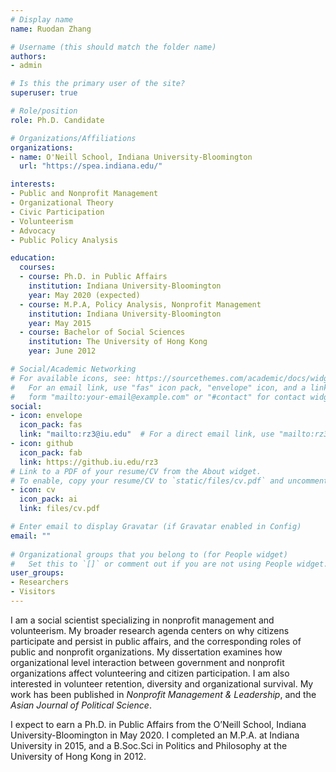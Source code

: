 ```yaml
---
# Display name
name: Ruodan Zhang

# Username (this should match the folder name)
authors: 
- admin

# Is this the primary user of the site?
superuser: true

# Role/position
role: Ph.D. Candidate

# Organizations/Affiliations
organizations:
- name: O'Neill School, Indiana University-Bloomington
  url: "https://spea.indiana.edu/"

interests:
- Public and Nonprofit Management
- Organizational Theory
- Civic Participation
- Volunteerism
- Advocacy
- Public Policy Analysis

education:
  courses:
  - course: Ph.D. in Public Affairs
    institution: Indiana University-Bloomington
    year: May 2020 (expected)
  - course: M.P.A, Policy Analysis, Nonprofit Management
    institution: Indiana University-Bloomington
    year: May 2015
  - course: Bachelor of Social Sciences
    institution: The University of Hong Kong
    year: June 2012

# Social/Academic Networking
# For available icons, see: https://sourcethemes.com/academic/docs/widgets/#icons
#   For an email link, use "fas" icon pack, "envelope" icon, and a link in the
#   form "mailto:your-email@example.com" or "#contact" for contact widget.
social:
- icon: envelope
  icon_pack: fas
  link: "mailto:rz3@iu.edu"  # For a direct email link, use "mailto:rz3@iu.edu".
- icon: github
  icon_pack: fab
  link: https://github.iu.edu/rz3
# Link to a PDF of your resume/CV from the About widget.
# To enable, copy your resume/CV to `static/files/cv.pdf` and uncomment the lines below.  
- icon: cv
  icon_pack: ai
  link: files/cv.pdf

# Enter email to display Gravatar (if Gravatar enabled in Config)
email: ""
  
# Organizational groups that you belong to (for People widget)
#   Set this to `[]` or comment out if you are not using People widget.  
user_groups:
- Researchers
- Visitors
---
```


I am a social scientist specializing in nonprofit management and volunteerism. My broader research agenda centers on why citizens participate and persist in public affairs, and the corresponding roles of public and nonprofit organizations.  My dissertation examines how organizational level interaction between government and nonprofit organizations affect volunteering and citizen participation. I am also interested in volunteer retention, diversity and organizational survival.  My work has been published in _Nonprofit Management & Leadership_, and the _Asian Journal of Political Science_.

I expect to earn a Ph.D. in Public Affairs from the O’Neill School, Indiana University-Bloomington in May 2020. I completed an M.P.A. at Indiana University in 2015, and a B.Soc.Sci in Politics and Philosophy at the University of Hong Kong in 2012.